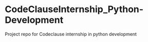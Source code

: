 # CodeClauseInternship_Python-Development
Project repo for Codeclause internship in python development
